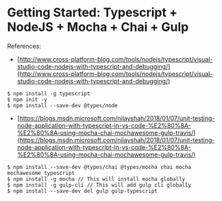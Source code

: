 # Getting Started: Typescript + NodeJS + Mocha + Chai + Gulp

References:
* [http://www.cross-platform-blog.com/tools/nodejs/typescript/visual-studio-code-nodejs-with-typescript-and-debugging/](http://www.cross-platform-blog.com/tools/nodejs/typescript/visual-studio-code-nodejs-with-typescript-and-debugging/)

```
$ npm install -g typescript
$ npm init -y
$ npm install --save-dev @types/node
```

* [https://blogs.msdn.microsoft.com/nilayshah/2018/01/07/unit-testing-node-application-with-typescript-in-vs-code-%E2%80%8A-%E2%80%8A-using-mocha-chai-mochawesome-gulp-travis/](https://blogs.msdn.microsoft.com/nilayshah/2018/01/07/unit-testing-node-application-with-typescript-in-vs-code-%E2%80%8A-%E2%80%8A-using-mocha-chai-mochawesome-gulp-travis/)

```
$ npm install --save-dev @types/chai @types/mocha chai mocha mochawesome typescript
$ npm install -g mocha // This will install mocha globally
$ npm install -g gulp-cli // This will add gulp cli globally
$ npm install --save-dev del gulp gulp-typescript
```